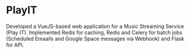 # PlayIT
Developed a VueJS-based web application for a Music Streaming Service (Play  IT). Implemented Redis for caching, Redis and Celery for batch jobs (Scheduled Emaails and Google Space messages via Webhook) and Flask for API.

